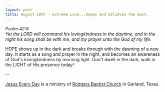 ```yaml
---
layout: post
title: August 18th - Extreme Love...hopes and believes the best.
---
```


_Psalm 42:8  
Yet the LORD will command his lovingkindness in the daytime, and in
the night his song shall be with me, and my prayer unto the God of my
life._

HOPE shows up in the dark and breaks through with the dawning of a
new day. It starts as a song and prayer in the night, and becomes an
awareness of God's lovingkindness by morning light. Don't dwell in
the dark, walk in the LIGHT of His presence today!

 --

<a href=http://jesuseveryday.net>Jesus Every Day</a> is a ministry of <a href=http://rodgersbaptist.net>Rodgers Baptist Church</a> in Garland, Texas.
